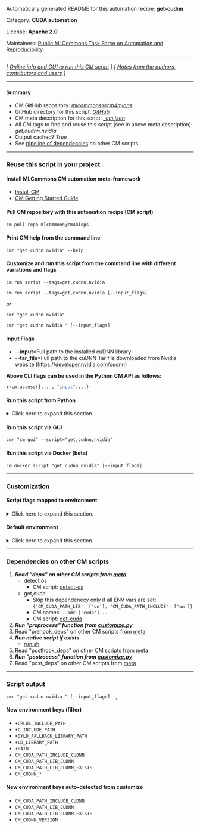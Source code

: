 Automatically generated README for this automation recipe: **get-cudnn**

Category: **CUDA automation**

License: **Apache 2.0**

Maintainers: [Public MLCommons Task Force on Automation and Reproducibility](https://github.com/mlcommons/ck/blob/master/docs/taskforce.md)

---
*[ [Online info and GUI to run this CM script](https://access.cknowledge.org/playground/?action=scripts&name=get-cudnn,d73ee19baee14df8) ] [ [Notes from the authors, contributors and users](README-extra.md) ]*

---
#### Summary

* CM GitHub repository: *[mlcommons@cm4mlops](https://github.com/mlcommons/cm4mlops/tree/dev)*
* GitHub directory for this script: *[GitHub](https://github.com/mlcommons/cm4mlops/tree/dev/script/get-cudnn)*
* CM meta description for this script: *[_cm.json](_cm.json)*
* All CM tags to find and reuse this script (see in above meta description): *get,cudnn,nvidia*
* Output cached? *True*
* See [pipeline of dependencies](#dependencies-on-other-cm-scripts) on other CM scripts


---
### Reuse this script in your project

#### Install MLCommons CM automation meta-framework

* [Install CM](https://access.cknowledge.org/playground/?action=install)
* [CM Getting Started Guide](https://github.com/mlcommons/ck/blob/master/docs/getting-started.md)

#### Pull CM repository with this automation recipe (CM script)

```cm pull repo mlcommons@cm4mlops```

#### Print CM help from the command line

````cmr "get cudnn nvidia" --help````

#### Customize and run this script from the command line with different variations and flags

`cm run script --tags=get,cudnn,nvidia`

`cm run script --tags=get,cudnn,nvidia [--input_flags]`

*or*

`cmr "get cudnn nvidia"`

`cmr "get cudnn nvidia " [--input_flags]`



#### Input Flags

* --**input**=Full path to the installed cuDNN library
* --**tar_file**=Full path to the cuDNN Tar file downloaded from Nvidia website (https://developer.nvidia.com/cudnn)

**Above CLI flags can be used in the Python CM API as follows:**

```python
r=cm.access({... , "input":...}
```
#### Run this script from Python

<details>
<summary>Click here to expand this section.</summary>

```python

import cmind

r = cmind.access({'action':'run'
                  'automation':'script',
                  'tags':'get,cudnn,nvidia'
                  'out':'con',
                  ...
                  (other input keys for this script)
                  ...
                 })

if r['return']>0:
    print (r['error'])

```

</details>


#### Run this script via GUI

```cmr "cm gui" --script="get,cudnn,nvidia"```

#### Run this script via Docker (beta)

`cm docker script "get cudnn nvidia" [--input_flags]`

___
### Customization


#### Script flags mapped to environment
<details>
<summary>Click here to expand this section.</summary>

* `--input=value`  &rarr;  `CM_INPUT=value`
* `--tar_file=value`  &rarr;  `CM_CUDNN_TAR_FILE_PATH=value`

**Above CLI flags can be used in the Python CM API as follows:**

```python
r=cm.access({... , "input":...}
```

</details>

#### Default environment

<details>
<summary>Click here to expand this section.</summary>

These keys can be updated via `--env.KEY=VALUE` or `env` dictionary in `@input.json` or using script flags.

* CM_SUDO: `sudo`
* CM_INPUT: ``

</details>

___
### Dependencies on other CM scripts


  1. ***Read "deps" on other CM scripts from [meta](https://github.com/mlcommons/cm4mlops/tree/dev/script/get-cudnn/_cm.json)***
     * detect,os
       - CM script: [detect-os](https://github.com/mlcommons/cm4mlops/tree/master/script/detect-os)
     * get,cuda
       * Skip this dependenecy only if all ENV vars are set:<br>
`{'CM_CUDA_PATH_LIB': ['on'], 'CM_CUDA_PATH_INCLUDE': ['on']}`
       * CM names: `--adr.['cuda']...`
       - CM script: [get-cuda](https://github.com/mlcommons/cm4mlops/tree/master/script/get-cuda)
  1. ***Run "preprocess" function from [customize.py](https://github.com/mlcommons/cm4mlops/tree/dev/script/get-cudnn/customize.py)***
  1. Read "prehook_deps" on other CM scripts from [meta](https://github.com/mlcommons/cm4mlops/tree/dev/script/get-cudnn/_cm.json)
  1. ***Run native script if exists***
     * [run.sh](https://github.com/mlcommons/cm4mlops/tree/dev/script/get-cudnn/run.sh)
  1. Read "posthook_deps" on other CM scripts from [meta](https://github.com/mlcommons/cm4mlops/tree/dev/script/get-cudnn/_cm.json)
  1. ***Run "postrocess" function from [customize.py](https://github.com/mlcommons/cm4mlops/tree/dev/script/get-cudnn/customize.py)***
  1. Read "post_deps" on other CM scripts from [meta](https://github.com/mlcommons/cm4mlops/tree/dev/script/get-cudnn/_cm.json)

___
### Script output
`cmr "get cudnn nvidia " [--input_flags] -j`
#### New environment keys (filter)

* `+CPLUS_INCLUDE_PATH`
* `+C_INCLUDE_PATH`
* `+DYLD_FALLBACK_LIBRARY_PATH`
* `+LD_LIBRARY_PATH`
* `+PATH`
* `CM_CUDA_PATH_INCLUDE_CUDNN`
* `CM_CUDA_PATH_LIB_CUDNN`
* `CM_CUDA_PATH_LIB_CUDNN_EXISTS`
* `CM_CUDNN_*`
#### New environment keys auto-detected from customize

* `CM_CUDA_PATH_INCLUDE_CUDNN`
* `CM_CUDA_PATH_LIB_CUDNN`
* `CM_CUDA_PATH_LIB_CUDNN_EXISTS`
* `CM_CUDNN_VERSION`